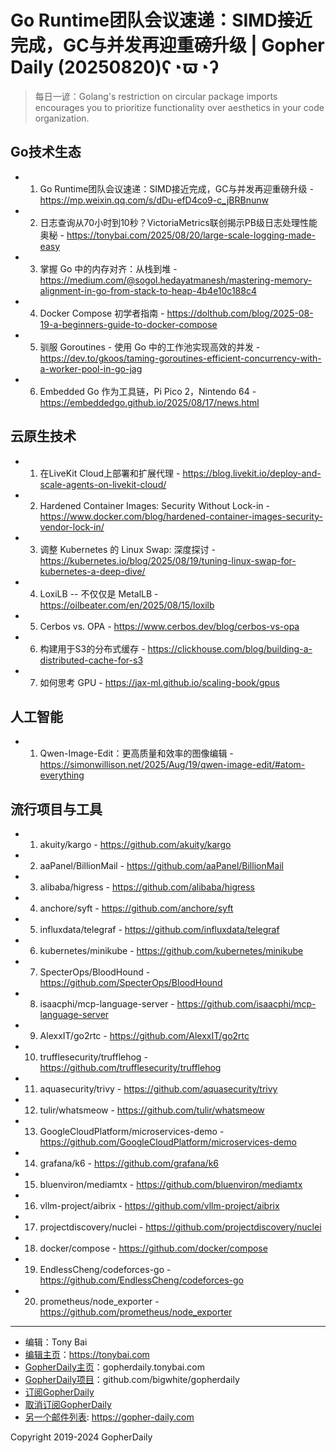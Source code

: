 # Go Runtime团队会议速递：SIMD接近完成，GC与并发再迎重磅升级 | Gopher Daily (20250820)ʕ◔ϖ◔ʔ

>每日一谚：Golang&#39;s restriction on circular package imports encourages you to prioritize functionality over aesthetics in your code organization.

## Go技术生态


- 1. Go Runtime团队会议速递：SIMD接近完成，GC与并发再迎重磅升级 - https://mp.weixin.qq.com/s/dDu-efD4co9-c_jBRBnunw

- 2. 日志查询从70小时到10秒？VictoriaMetrics联创揭示PB级日志处理性能奥秘 - https://tonybai.com/2025/08/20/large-scale-logging-made-easy

- 3. 掌握 Go 中的内存对齐：从栈到堆 - https://medium.com/@sogol.hedayatmanesh/mastering-memory-alignment-in-go-from-stack-to-heap-4b4e10c188c4

- 4. Docker Compose 初学者指南 - https://dolthub.com/blog/2025-08-19-a-beginners-guide-to-docker-compose

- 5. 驯服 Goroutines - 使用 Go 中的工作池实现高效的并发 - https://dev.to/gkoos/taming-goroutines-efficient-concurrency-with-a-worker-pool-in-go-jag

- 6. Embedded Go 作为工具链，Pi Pico 2，Nintendo 64 - https://embeddedgo.github.io/2025/08/17/news.html


## 云原生技术


- 1. 在LiveKit Cloud上部署和扩展代理 - https://blog.livekit.io/deploy-and-scale-agents-on-livekit-cloud/

- 2. Hardened Container Images: Security Without Lock-in - https://www.docker.com/blog/hardened-container-images-security-vendor-lock-in/

- 3. 调整 Kubernetes 的 Linux Swap: 深度探讨 - https://kubernetes.io/blog/2025/08/19/tuning-linux-swap-for-kubernetes-a-deep-dive/

- 4. LoxiLB -- 不仅仅是 MetalLB - https://oilbeater.com/en/2025/08/15/loxilb

- 5. Cerbos vs. OPA - https://www.cerbos.dev/blog/cerbos-vs-opa

- 6. 构建用于S3的分布式缓存 - https://clickhouse.com/blog/building-a-distributed-cache-for-s3

- 7. 如何思考 GPU - https://jax-ml.github.io/scaling-book/gpus


## 人工智能


- 1. Qwen-Image-Edit：更高质量和效率的图像编辑 - https://simonwillison.net/2025/Aug/19/qwen-image-edit/#atom-everything


## 流行项目与工具


- 1. akuity/kargo - https://github.com/akuity/kargo

- 2. aaPanel/BillionMail - https://github.com/aaPanel/BillionMail

- 3. alibaba/higress - https://github.com/alibaba/higress

- 4. anchore/syft - https://github.com/anchore/syft

- 5. influxdata/telegraf - https://github.com/influxdata/telegraf

- 6. kubernetes/minikube - https://github.com/kubernetes/minikube

- 7. SpecterOps/BloodHound - https://github.com/SpecterOps/BloodHound

- 8. isaacphi/mcp-language-server - https://github.com/isaacphi/mcp-language-server

- 9. AlexxIT/go2rtc - https://github.com/AlexxIT/go2rtc

- 10. trufflesecurity/trufflehog - https://github.com/trufflesecurity/trufflehog

- 11. aquasecurity/trivy - https://github.com/aquasecurity/trivy

- 12. tulir/whatsmeow - https://github.com/tulir/whatsmeow

- 13. GoogleCloudPlatform/microservices-demo - https://github.com/GoogleCloudPlatform/microservices-demo

- 14. grafana/k6 - https://github.com/grafana/k6

- 15. bluenviron/mediamtx - https://github.com/bluenviron/mediamtx

- 16. vllm-project/aibrix - https://github.com/vllm-project/aibrix

- 17. projectdiscovery/nuclei - https://github.com/projectdiscovery/nuclei

- 18. docker/compose - https://github.com/docker/compose

- 19. EndlessCheng/codeforces-go - https://github.com/EndlessCheng/codeforces-go

- 20. prometheus/node_exporter - https://github.com/prometheus/node_exporter


----

- 编辑：Tony Bai
- [编辑主页](https://tonybai.com)：https://tonybai.com
- [GopherDaily主页](https://gopherdaily.tonybai.com)：gopherdaily.tonybai.com
- [GopherDaily项目](https://github.com/bigwhite/gopherdaily)：github.com/bigwhite/gopherdaily
- [订阅GopherDaily](https://gopherdaily.tonybai.com/subscribe)
- [取消订阅GopherDaily](https://gopherdaily.tonybai.com/unsubscribe)
- [另一个邮件列表](https://gopher-daily.com): https://gopher-daily.com

Copyright 2019-2024 GopherDaily
